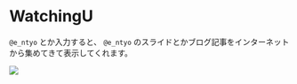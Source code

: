 # WatchingU

`@e_ntyo` とか入力すると、 `@e_ntyo` のスライドとかブログ記事をインターネットから集めてきて表示してくれます。

![](https://i.imgur.com/e6bfMaV.png)
